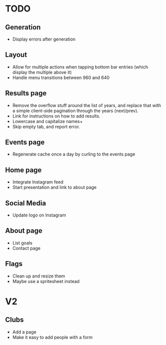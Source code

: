 # TODO

## Generation
* Display errors after generation

## Layout
* Allow for multiple actions when tapping bottom bar entries (which display the multiple above it)
* Handle menu transitions between 960 and 640

## Results page
* Remove the overflow stuff around the list of years, and replace that with a simple client-side pagination through the years (next/prev).
* Link for instructions on how to add results.
* Lowercase and capitalize names+
* Skip empty tab, and report error.

## Events page
* Regenerate cache once a day by curling to the events page

## Home page
* Integrate Instagram feed
* Start presentation and link to about page

## Social Media
* Update logo on Instagram

## About page
* List goals
* Contact page

## Flags
* Clean up and resize them
* Maybe use a spritesheet instead 

# V2

## Clubs
* Add a page
* Make it easy to add people with a form